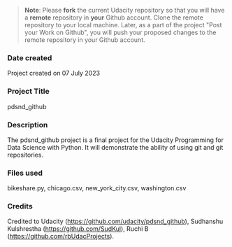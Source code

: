 >**Note**: Please **fork** the current Udacity repository so that you will have a **remote** repository in **your** Github account. Clone the remote repository to your local machine. Later, as a part of the project "Post your Work on Github", you will push your proposed changes to the remote repository in your Github account.

### Date created
Project created on 07 July 2023

### Project Title
pdsnd_github

### Description
The pdsnd_github project is a final project for the Udacity Programming for Data Science with Python. It will demonstrate the ability of using git and git repositories.

### Files used
bikeshare.py, chicago.csv, new_york_city.csv, washington.csv

### Credits
Credited to Udacity (https://github.com/udacity/pdsnd_github), Sudhanshu Kulshrestha (https://github.com/SudKul), 
Ruchi B (https://github.com/rbUdacProjects).

